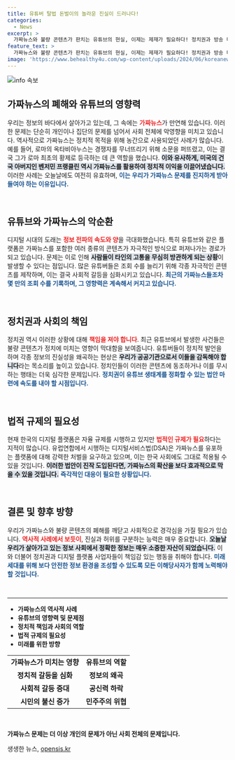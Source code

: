 ```yaml
---
title: 유튜버 탈법 돈벌이의 놀라운 진실이 드러나다!
categories:
  - News
excerpt: >
  가짜뉴스와 불량 콘텐츠가 판치는 유튜브의 현실, 이제는 제재가 필요하다! 정치권과 방송 미디어의 무관심 속에 개인의 고통이 외면받고 있다. 더 이상 방관하지 말고, 유튜브 생태계를 정화할 법안이 시급하다!
feature_text: >
  가짜뉴스와 불량 콘텐츠가 판치는 유튜브의 현실, 이제는 제재가 필요하다! 정치권과 방송 미디어의 무관심 속에 개인의 고통이 외면받고 있다. 더 이상 방관하지 말고, 유튜브 생태계를 정화할 법안이 시급하다!
image: 'https://www.behealthy4u.com/wp-content/uploads/2024/06/koreanews.jpg'
---
```


<p><img src="https://www.behealthy4u.com/wp-content/uploads/2024/06/koreanews.jpg" alt="info 속보" /></p>

<h2 data-ke-size="size26">가짜뉴스의 폐해와 유튜브의 영향력</h2>

<p data-ke-size="size16">우리는 정보의 바다에서 살아가고 있는데, 그 속에는 <b><span style="color: #ee2323;">가짜뉴스</span></b>가 만연해 있습니다. 이러한 문제는 단순히 개인이나 집단의 문제를 넘어서 사회 전체에 악영향을 미치고 있습니다. 역사적으로 가짜뉴스는 정치적 목적을 위해 농간으로 사용되었던 사례가 많습니다. 예를 들어, 로마의 옥타비아누스는 경쟁자를 무너뜨리기 위해 소문을 퍼뜨렸고, 이는 결국 그가 로마 최초의 황제로 등극하는 데 큰 역할을 했습니다. <b><span style="background-color: #21538527;">이와 유사하게, 미국의 건국 아버지인 벤저민 프랭클린 역시 가짜뉴스를 활용하여 정치적 이익을 이끌어냈습니다.</span></b> 이러한 사례는 오늘날에도 여전히 유효하며, <b><span style="color: #1a5490;">이는 우리가 가짜뉴스 문제를 진지하게 받아들여야 하는 이유입니다.</span></b></p>

<p data-ke-size="size16">&nbsp;</p>

<h2 data-ke-size="size26">유튜브와 가짜뉴스의 악순환</h2>

<p data-ke-size="size16">디지털 시대의 도래는 <b><span style="color: #ee2323;">정보 전파의 속도와 양</span></b>을 극대화했습니다. 특히 유튜브와 같은 플랫폼은 가짜뉴스를 포함한 여러 종류의 콘텐츠가 자극적인 방식으로 퍼져나가는 경로가 되고 있습니다. 문제는 이로 인해 <b><span style="background-color: #21538527;">사람들이 타인의 고통을 무심히 방관하게 되는 상황</span></b>이 발생할 수 있다는 점입니다. 많은 유튜버들은 조회 수를 늘리기 위해 각종 자극적인 콘텐츠를 제작하며, 이는 결국 사회적 갈등을 심화시키고 있습니다. <b><span style="color: #1a5490;">최근의 가짜뉴스들조차 몇 만의 조회 수를 기록하며, 그 영향력은 계속해서 커지고 있습니다.</span></b></p>

<p data-ke-size="size16">&nbsp;</p>

<h2 data-ke-size="size26">정치권과 사회의 책임</h2>

<p data-ke-size="size16">정치권 역시 이러한 상황에 대해 <b><span style="color: #ee2323;">책임을 져야 합니다</span></b>. 최근 유튜브에서 발생한 사건들은 불량 콘텐츠가 정치에 미치는 영향이 막대함을 보여줍니다. 유튜버들이 정치적 발언을 하며 각종 정보의 진실성을 왜곡하는 현상은 <b><span style="background-color: #21538527;">우리가 공공기관으로서 이들을 감독해야 합니다</span></b>라는 목소리를 높이고 있습니다. 정치인들이 이러한 콘텐츠에 동조하거나 이를 무시하는 행태는 더욱 심각한 문제입니다. <b><span style="color: #1a5490;">정치권이 유튜브 생태계를 정화할 수 있는 법안 마련에 속도를 내야 할 시점입니다.</span></b></p>

<p data-ke-size="size16">&nbsp;</p>

<h2 data-ke-size="size26">법적 규제의 필요성</h2>

<p data-ke-size="size16">현재 한국의 디지털 플랫폼은 자율 규제를 시행하고 있지만 <b><span style="color: #ee2323;">법적인 규제가 필요</span></b>하다는 지적이 많습니다. 유럽연합에서 시행하는 디지털서비스법(DSA)은 가짜뉴스를 유포하는 플랫품에 대해 강력한 처벌을 요구하고 있으며, 이는 한국 사회에도 그대로 적용될 수 있을 것입니다. <b><span style="background-color: #21538527;">이러한 법안이 진작 도입된다면, 가짜뉴스의 확산을 보다 효과적으로 막을 수 있을 것입니다.</span></b> <b><span style="color: #1a5490;">즉각적인 대응이 필요한 상황입니다.</span></b></p>

<p data-ke-size="size16">&nbsp;</p>

<h2 data-ke-size="size26">결론 및 향후 방향</h2>

<p data-ke-size="size16">우리가 가짜뉴스와 불량 콘텐츠의 폐해를 깨닫고 사회적으로 경각심을 가질 필요가 있습니다. <b><span style="color: #ee2323;">역사적 사례에서 보듯이</span></b>, 진실과 허위를 구분하는 능력은 매우 중요합니다. <b><span style="background-color: #21538527;">오늘날 우리가 살아가고 있는 정보 사회에서 정확한 정보는 매우 소중한 자산이 되었습니다.</span></b> 이와 더불어 정치권과 디지털 플랫폼 사업자들이 책임감 있는 행동을 취해야 합니다. <b><span style="color: #1a5490;">미래 세대를 위해 보다 안전한 정보 환경을 조성할 수 있도록 모든 이해당사자가 함께 노력해야 할 것입니다.</span></b></p>

<p data-ke-size="size16">&nbsp;</p>

<hr>

<ul>
<li><b>가짜뉴스의 역사적 사례</b></li>
<li><b>유튜브의 영향력 및 문제점</b></li>
<li><b>정치적 책임과 사회의 역할</b></li>
<li><b>법적 규제의 필요성</b></li>
<li><b>미래를 위한 방향</b></li>
</ul>

<table style="width: 100%; border-collapse: collapse;">
<tr>
<td style="text-align: center; height: 17px;"><b>가짜뉴스가 미치는 영향</b></td>
<td style="text-align: center; height: 17px;"><b>유튜브의 역할</b></td>
</tr>
<tr>
<td style="text-align: center; height: 17px;"><b>정치적 갈등을 심화</b></td>
<td style="text-align: center; height: 17px;"><b>정보의 왜곡</b></td>
</tr>
<tr>
<td style="text-align: center; height: 17px;"><b>사회적 갈등 증대</b></td>
<td style="text-align: center; height: 17px;"><b>공신력 하락</b></td>
</tr>
<tr>
<td style="text-align: center; height: 17px;"><b>시민의 불신 증가</b></td>
<td style="text-align: center; height: 17px;"><b>민주주의 위협</b></td>
</tr>
</table>

<p data-ke-size="size16">&nbsp;</p>

<p><b>가짜뉴스 문제는 더 이상 개인의 문제가 아닌 사회 전체의 문제입니다.</b></p>
생생한 뉴스, <a href="https://opensis.kr" rel="dofollow">opensis.kr</a>


